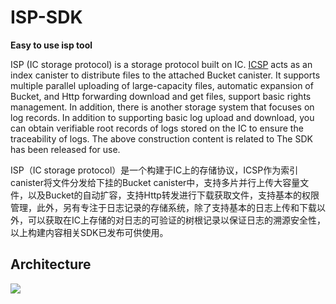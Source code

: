 # ISP-SDK

**Easy to use isp tool**

ISP (IC storage protocol) is a storage protocol built on IC. [ICSP](https://github.com/PrimLabs/ICSP/blob/main/README.md) acts as an index canister to distribute files to the attached Bucket canister. It supports multiple parallel uploading of large-capacity files, automatic expansion of Bucket, and Http forwarding download and get files, support basic rights management. In addition, there is another storage system that focuses on log records. In addition to supporting basic log upload and download, you can obtain verifiable root records of logs stored on the IC to ensure the traceability of logs. The above construction content is related to The SDK has been released for use.

ISP（IC storage protocol）是一个构建于IC上的存储协议，ICSP作为索引canister将文件分发给下挂的Bucket canister中，支持多片并行上传大容量文件，以及Bucket的自动扩容，支持Http转发进行下载获取文件，支持基本的权限管理，此外，另有专注于日志记录的存储系统，除了支持基本的日志上传和下载以外，可以获取在IC上存储的对日志的可验证的树根记录以保证日志的溯源安全性，以上构建内容相关SDK已发布可供使用。

## Architecture
![](http://scf3f-cyaaa-aaaal-aas3q-cai.raw.ic0.app/fk/iQVVEdXicmv88nJSwmWnc)


